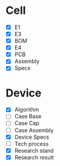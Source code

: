 # Cell
- [x] E1
- [x] E3
- [x] BOM
- [x] E4
- [x] PCB
- [x] Assembly
- [x] Specs

# Device

- [x] Algorithm
- [ ] Case Base
- [ ] Case Cap
- [ ] Case Assembly 
- [x] Device Specs
- [ ] Tech process
- [x] Research stand
- [x] Research result